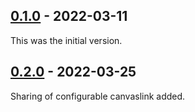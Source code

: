 ## [0.1.0](https://github.com/dbmdz/mirador-imagecropper/releases/tag/0.1.0) - 2022-03-11

This was the initial version.


## [0.2.0](https://github.com/dbmdz/mirador-imagecropper/releases/tag/0.2.0) - 2022-03-25

Sharing of configurable canvaslink added. 
